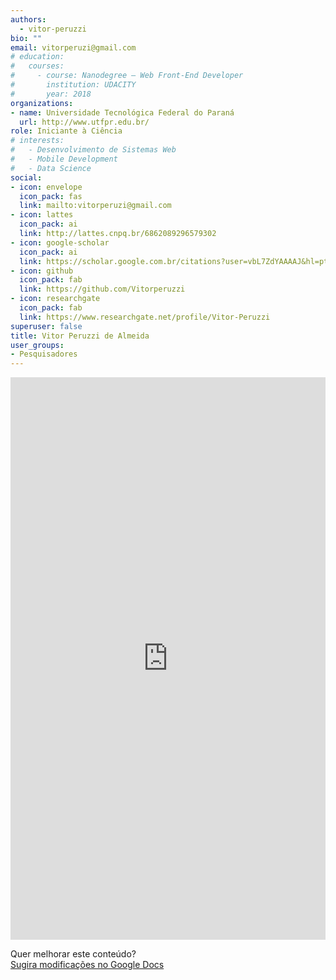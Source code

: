 ```yaml
---
authors:
  - vitor-peruzzi
bio: ""
email: vitorperuzi@gmail.com
# education:
#   courses:
#     - course: Nanodegree – Web Front-End Developer
#       institution: UDACITY
#       year: 2018
organizations:
- name: Universidade Tecnológica Federal do Paraná
  url: http://www.utfpr.edu.br/
role: Iniciante à Ciência
# interests:
#   - Desenvolvimento de Sistemas Web
#   - Mobile Development
#   - Data Science
social:
- icon: envelope
  icon_pack: fas
  link: mailto:vitorperuzi@gmail.com
- icon: lattes
  icon_pack: ai
  link: http://lattes.cnpq.br/6862089296579302
- icon: google-scholar
  icon_pack: ai
  link: https://scholar.google.com.br/citations?user=vbL7ZdYAAAAJ&hl=pt-BR
- icon: github
  icon_pack: fab
  link: https://github.com/Vitorperuzzi
- icon: researchgate
  icon_pack: fab
  link: https://www.researchgate.net/profile/Vitor-Peruzzi
superuser: false
title: Vitor Peruzzi de Almeida
user_groups:
- Pesquisadores
---
```


<iframe frameborder="0" style="width: 100%; height: 900px" src="https://docs.google.com/document/d/e/2PACX-1vR2u8YcrMJyT3cfQm8rLTaha4YlR0aqdYotAGsuLmifOU9aHlD1dV2APEefWUc7TWAD_MBHt4I_zRu8/pub?embedded=true"></iframe>

Quer melhorar este conteúdo?<br>
[<i class="fa fa-edit" aria-hidden="true"></i> Sugira modificações no Google Docs][edit]

[edit]: https://docs.google.com/document/d/1GbttX_FDfa4wcAFk81h8qpSSEgq4cwzygLHYzYoXSug/edit?usp=sharing
